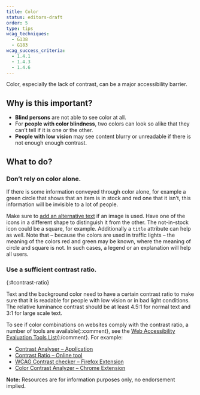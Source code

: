```yaml
---
title: Color
status: editors-draft
order: 5
type: tips
wcag_techniques:
  - G138
  - G183
wcag_success_criteria:
  - 1.4.1
  - 1.4.3
  - 1.4.6
---
```


Color, especially the lack of contrast, can be a major accessibility barrier.

## Why is this important?

* **Blind persons** are not able to see color at all.
* For **people with color blindness**, two colors can look so alike that they can’t tell if it is one or the other.
* **People with low vision** may see content blurry or unreadable if there is not enough enough contrast.

## What to do?

### Don’t rely on color alone.

If there is some information conveyed through color alone, for example a green circle that shows that an item is in stock and red one that it isn’t, this information will be invisible to a lot of people.

Make sure to [add an alternative text](/images/informative.html) if an image is used. Have one of the icons in a different shape to distinguish it from the other. The not-in-stock icon could be a square, for example. Additionally a `title` attribute can help as well. Note that – because the colors are used in traffic lights – the meaning of the colors red and green may be known, where the meaning of circle and square is not. In such cases, a legend or an explanation will help all users.

### Use a sufficient contrast ratio.
{:#contrast-ratio}

Text and the background color need to have a certain contrast ratio to make sure that it is readable for people with low vision or in bad light conditions. The relative luminance contrast should be at least 4.5:1 for normal text and 3:1 for large scale text.

To see if color combinations on websites comply with the contrast ratio, a number of tools are available{::comment}, see the [Web Accessibility Evaluation Tools List](…){:/comment}. For example:

* [Contrast Analyser – Application](http://www.paciellogroup.com/resources/contrastAnalyser)
* [Contrast Ratio – Online tool](https://leaverou.github.io/contrast-ratio/)
* [WCAG Contrast checker – Firefox Extension](https://addons.mozilla.org/en-US/firefox/addon/wcag-contrast-checker/)
* [Color Contrast Analyzer – Chrome Extension](https://chrome.google.com/webstore/detail/color-contrast-analyzer/dagdlcijhfbmgkjokkjicnnfimlebcll)

**Note:** Resources are for information purposes only, no endorsement implied.
